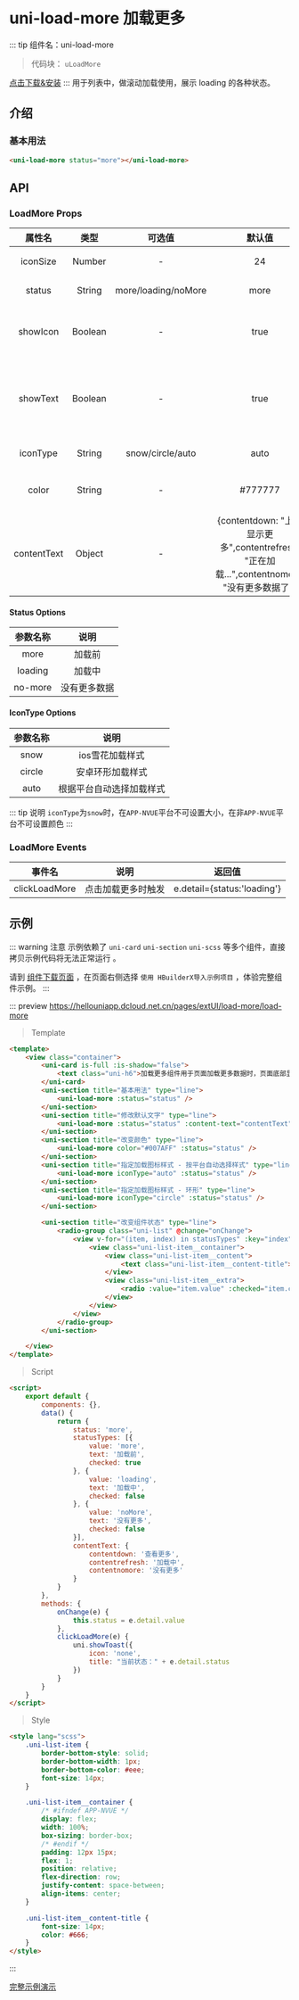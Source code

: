 # uni-load-more 加载更多

::: tip 组件名：uni-load-more
> 代码块： `uLoadMore`

[点击下载&安装](https://ext.dcloud.net.cn/plugin?name=uni-load-more)
::: 
用于列表中，做滚动加载使用，展示 loading 的各种状态。

## 介绍
### 基本用法

```html
<uni-load-more status="more"></uni-load-more>
```

## API

### LoadMore Props

|属性名|类型|	可选值|默认值	|说明|
|:-:|:-:|:-:|:-:|:-:|
|iconSize|Number|-|24|指定图标大小|
|status|String	|more/loading/noMore|more|loading 的状态|
|showIcon|Boolean|-|true|是否显示 loading 图标|
|showText|Boolean|-|true| **[1.3.3新增]**是否显示文本|
|iconType|String|snow/circle/auto|auto|指定图标样式|
|color|String|-|#777777	|图标和文字颜色|
|contentText|Object|-|{contentdown: "上拉显示更多",contentrefresh: "正在加载...",contentnomore: "没有更多数据了"}|各状态文字说明	|

#### Status Options
|参数名称|说明|
|:-:|:-:|
|more|加载前|
|loading|加载中	|
|no-more|没有更多数据	|

#### IconType Options
|参数名称|说明|
|:-:|:-:|
|snow|ios雪花加载样式|
|circle	|安卓环形加载样式|
|auto|根据平台自动选择加载样式	|


::: tip 说明
`iconType`为`snow`时，在`APP-NVUE`平台不可设置大小，在非`APP-NVUE`平台不可设置颜色
:::

### LoadMore Events

|事件名					|说明				|返回值						|
|:-:						|:-:				|:-:						|
|clickLoadMore	|点击加载更多时触发	|e.detail={status:'loading'}|


## 示例
::: warning 注意
示例依赖了 `uni-card` `uni-section` `uni-scss` 等多个组件，直接拷贝示例代码将无法正常运行 。

请到 [组件下载页面](https://ext.dcloud.net.cn/plugin?name=uni-load-more) ，在页面右侧选择 `使用 HBuilderX导入示例项目` ，体验完整组件示例。
:::

::: preview https://hellouniapp.dcloud.net.cn/pages/extUI/load-more/load-more
> Template
``` html
<template>
	<view class="container">
		<uni-card is-full :is-shadow="false">
			<text class="uni-h6">加载更多组件用于页面加载更多数据时，页面底部显示内容等场景</text>
		</uni-card>
		<uni-section title="基本用法" type="line">
			<uni-load-more :status="status" />
		</uni-section>
		<uni-section title="修改默认文字" type="line">
			<uni-load-more :status="status" :content-text="contentText" />
		</uni-section>
		<uni-section title="改变颜色" type="line">
			<uni-load-more color="#007AFF" :status="status" />
		</uni-section>
		<uni-section title="指定加载图标样式 - 按平台自动选择样式" type="line">
			<uni-load-more iconType="auto" :status="status" />
		</uni-section>
		<uni-section title="指定加载图标样式 - 环形" type="line">
			<uni-load-more iconType="circle" :status="status" />
		</uni-section>

		<uni-section title="改变组件状态" type="line">
			<radio-group class="uni-list" @change="onChange">
				<view v-for="(item, index) in statusTypes" :key="index" class="uni-list-item">
					<view class="uni-list-item__container">
						<view class="uni-list-item__content">
							<text class="uni-list-item__content-title">{{ item.text }}</text>
						</view>
						<view class="uni-list-item__extra">
							<radio :value="item.value" :checked="item.checked" />
						</view>
					</view>
				</view>
			</radio-group>
		</uni-section>

	</view>
</template>
``` 
> Script
``` html
<script>
	export default {
		components: {},
		data() {
			return {
				status: 'more',
				statusTypes: [{
					value: 'more',
					text: '加载前',
					checked: true
				}, {
					value: 'loading',
					text: '加载中',
					checked: false
				}, {
					value: 'noMore',
					text: '没有更多',
					checked: false
				}],
				contentText: {
					contentdown: '查看更多',
					contentrefresh: '加载中',
					contentnomore: '没有更多'
				}
			}
		},
		methods: {
			onChange(e) {
				this.status = e.detail.value
			},
			clickLoadMore(e) {
				uni.showToast({
					icon: 'none',
					title: "当前状态：" + e.detail.status
				})
			}
		}
	}
</script>
```
> Style
```html
<style lang="scss">
	.uni-list-item {
		border-bottom-style: solid;
		border-bottom-width: 1px;
		border-bottom-color: #eee;
		font-size: 14px;
	}

	.uni-list-item__container {
		/* #ifndef APP-NVUE */
		display: flex;
		width: 100%;
		box-sizing: border-box;
		/* #endif */
		padding: 12px 15px;
		flex: 1;
		position: relative;
		flex-direction: row;
		justify-content: space-between;
		align-items: center;
	}

	.uni-list-item__content-title {
		font-size: 14px;
		color: #666;
	}
</style>

```
:::

[完整示例演示](https://hellouniapp.dcloud.net.cn/pages/extUI/load-more/load-more)